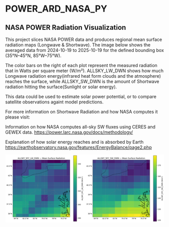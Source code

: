# POWER_ARD_NASA_PY

## NASA POWER Radiation Visualization

This project slices NASA POWER data and produces regional mean surface radiation maps
(Longwave & Shortwave). The image below shows the averaged data from 2024-10-19 to 2025-10-19 for the defined
bounding box (35°N–45°N, 85°W–75°W).

The color bars on the right of each plot represent the measured radiation that in Watts per square meter (W/m²). ALLSKY_LW_DWN shows how much Longwave radiation energy(infrared heat form clouds and the atmosphere) reaches the surface, while ALLSKY_SW_DWN is the amount of Shortwave radiation hitting the surface(Sunlight or solar energy). 

This data could be used to estimate solar power potential, or to compare satellite observations againt model predictions.

For more information on Shortwave Radiation and how NASA computes it please visit:

  Information on how NASA computes all-sky SW fluxes using CERES and GEWEX data.
    https://power.larc.nasa.gov/docs/methodology/

  Explanation of how solar energy reaches and is absorbed by Earth
    https://earthobservatory.nasa.gov/features/EnergyBalance/page2.php 



![Radiation Maps](assets/radiation_maps.png)


